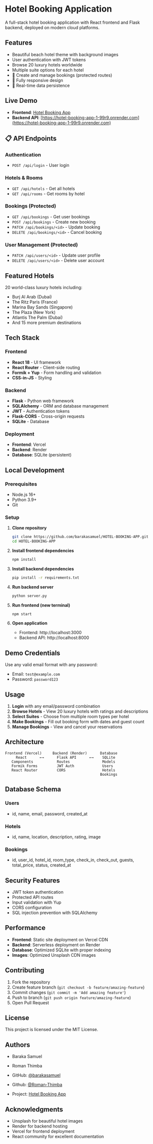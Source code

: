 # Hotel Booking Application

A full-stack hotel booking application with React frontend and Flask backend, deployed on modern cloud platforms.

##  Features

-  Beautiful beach hotel theme with background images
-  User authentication with JWT tokens
-  Browse 20 luxury hotels worldwide
-  Multiple suite options for each hotel
- 📅 Create and manage bookings (protected routes)
- 📱 Fully responsive design
- 🔄 Real-time data persistence

##  Live Demo

- **Frontend**: [Hotel Booking App](https://your-vercel-url.vercel.app)
- **Backend API**: [https://hotel-booking-app-1-99r9.onrender.com](https://hotel-booking-app-1-99r9.onrender.com)

## 📋 API Endpoints

### Authentication
- `POST /api/login` - User login

### Hotels & Rooms
- `GET /api/hotels` - Get all hotels
- `GET /api/rooms` - Get rooms by hotel

### Bookings (Protected)
- `GET /api/bookings` - Get user bookings
- `POST /api/bookings` - Create new booking
- `PATCH /api/bookings/<id>` - Update booking
- `DELETE /api/bookings/<id>` - Cancel booking

### User Management (Protected)
- `PATCH /api/users/<id>` - Update user profile
- `DELETE /api/users/<id>` - Delete user account

##  Featured Hotels

20 world-class luxury hotels including:
- Burj Al Arab (Dubai)
- The Ritz Paris (France)
- Marina Bay Sands (Singapore)
- The Plaza (New York)
- Atlantis The Palm (Dubai)
- And 15 more premium destinations

##  Tech Stack

### Frontend
- **React 18** - UI framework
- **React Router** - Client-side routing
- **Formik + Yup** - Form handling and validation
- **CSS-in-JS** - Styling

### Backend
- **Flask** - Python web framework
- **SQLAlchemy** - ORM and database management
- **JWT** - Authentication tokens
- **Flask-CORS** - Cross-origin requests
- **SQLite** - Database

### Deployment
- **Frontend**: Vercel
- **Backend**: Render
- **Database**: SQLite (persistent)

##  Local Development

### Prerequisites
- Node.js 16+
- Python 3.9+
- Git

### Setup

1. **Clone repository**
   ```bash
   git clone https://github.com/barakasamuel/HOTEL-BOOKING-APP.git
   cd HOTEL-BOOKING-APP
   ```

2. **Install frontend dependencies**
   ```bash
   npm install
   ```

3. **Install backend dependencies**
   ```bash
   pip install -r requirements.txt
   ```

4. **Run backend server**
   ```bash
   python server.py
   ```

5. **Run frontend (new terminal)**
   ```bash
   npm start
   ```

6. **Open application**
   - Frontend: http://localhost:3000
   - Backend API: http://localhost:8000

##  Demo Credentials

Use any valid email format with any password:
- Email: `test@example.com`
- Password: `password123`

##  Usage

1. **Login** with any email/password combination
2. **Browse Hotels** - View 20 luxury hotels with ratings and descriptions
3. **Select Suites** - Choose from multiple room types per hotel
4. **Make Bookings** - Fill out booking form with dates and guest count
5. **Manage Bookings** - View and cancel your reservations

##  Architecture

```
Frontend (Vercel)     Backend (Render)      Database
     React      ←→      Flask API      ←→    SQLite
   Components           Routes               Models
   Formik Forms         JWT Auth             Users
   React Router         CORS                 Hotels
                                            Bookings
```

##  Database Schema

### Users
- id, name, email, password, created_at

### Hotels
- id, name, location, description, rating, image

### Bookings
- id, user_id, hotel_id, room_type, check_in, check_out, guests, total_price, status, created_at

## Security Features

- JWT token authentication
- Protected API routes
- Input validation with Yup
- CORS configuration
- SQL injection prevention with SQLAlchemy

## Performance

- **Frontend**: Static site deployment on Vercel CDN
- **Backend**: Serverless deployment on Render
- **Database**: Optimized SQLite with proper indexing
- **Images**: Optimized Unsplash CDN images

##  Contributing

1. Fork the repository
2. Create feature branch (`git checkout -b feature/amazing-feature`)
3. Commit changes (`git commit -m 'Add amazing feature'`)
4. Push to branch (`git push origin feature/amazing-feature`)
5. Open Pull Request

##  License

This project is licensed under the MIT License.

##  Authors

 - Baraka Samuel
   
 - Roman Thimba
   
- GitHub: [@barakasamuel](https://github.com/barakasamuel)
- Github: [@Roman-Thimba](https://github.com/Roman-Thimba)
- Project: [Hotel Booking App](https://github.com/barakasamuel/HOTEL-BOOKING-APP)

##  Acknowledgments

- Unsplash for beautiful hotel images
- Render for backend hosting
- Vercel for frontend deployment
- React community for excellent documentation
